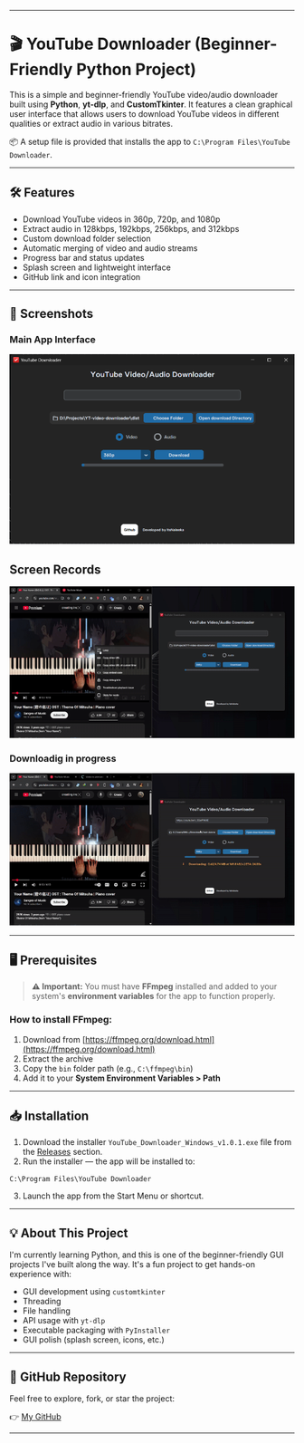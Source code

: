 
---

# 🎬 YouTube Downloader (Beginner-Friendly Python Project)

This is a simple and beginner-friendly YouTube video/audio downloader built using **Python**, **yt-dlp**, and **CustomTkinter**. It features a clean graphical user interface that allows users to download YouTube videos in different qualities or extract audio in various bitrates.

📦 A setup file is provided that installs the app to `C:\Program Files\YouTube Downloader`.

---

## 🛠️ Features

* Download YouTube videos in 360p, 720p, and 1080p
* Extract audio in 128kbps, 192kbps, 256kbps, and 312kbps
* Custom download folder selection
* Automatic merging of video and audio streams
* Progress bar and status updates
* Splash screen and lightweight interface
* GitHub link and icon integration

---

## 📸 Screenshots

### Main App Interface
![App Screenshot](/Screenshot.png)


## Screen Records
![Download GIF](preview1.gif)

### Downloadig in progress
![Downloading in progress](preview2.gif)

---

## 🖥️ Prerequisites

> **⚠️ Important:** You must have **FFmpeg** installed and added to your system's **environment variables** for the app to function properly.

### How to install FFmpeg:

1. Download from [https://ffmpeg.org/download.html](https://ffmpeg.org/download.html)
2. Extract the archive
3. Copy the `bin` folder path (e.g., `C:\ffmpeg\bin`)
4. Add it to your **System Environment Variables > Path**

---

## 📥 Installation

1. Download the installer `YouTube_Downloader_Windows_v1.0.1.exe` file from the [Releases](#) section.
2. Run the installer — the app will be installed to:

```
C:\Program Files\YouTube Downloader
```

3. Launch the app from the Start Menu or shortcut.

---

## 💡 About This Project

I'm currently learning Python, and this is one of the beginner-friendly GUI projects I've built along the way. It's a fun project to get hands-on experience with:

* GUI development using `customtkinter`
* Threading
* File handling
* API usage with `yt-dlp`
* Executable packaging with `PyInstaller`
* GUI polish (splash screen, icons, etc.)

---

## 🐙 GitHub Repository

Feel free to explore, fork, or star the project:

👉 [My GitHub](https://github.com/itsNaleeka/YT-video-downloader/)

---
